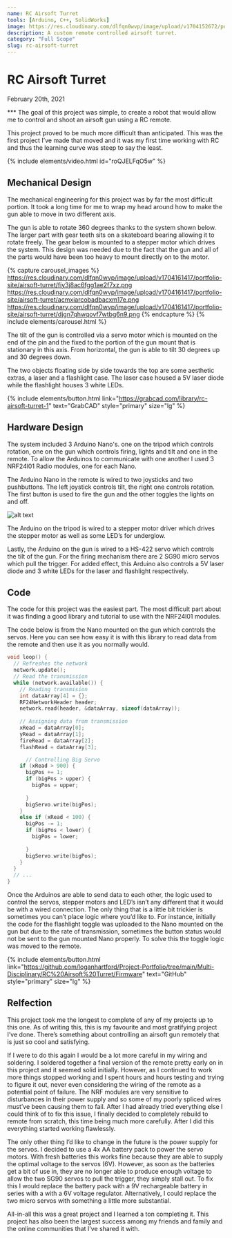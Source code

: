 ```yaml
---
name: RC Airsoft Turret
tools: [Arduino, C++, SolidWorks]
image: https://res.cloudinary.com/dlfqn0wvp/image/upload/v1704152672/portfolio-site/airsoft-turret/lbfyqdvdbjqlkrwgrhcx.png
description: A custom remote controlled airsoft turret.
category: "Full Scope"
slug: rc-airsoft-turret
---
```


# RC Airsoft Turret
<p class="post-metadata text-muted">
  February 20th, 2021
</p>
***
The goal of this project was simple, to create a robot that would allow me to control and shoot an airsoft gun using a RC remote. 

This project proved to be much more difficult than anticipated. This was the first project I’ve made  that moved and it was my first time working with RC and thus the learning curve was steep to say the least.

{% include elements/video.html id="roQJELFqO5w" %}

## Mechanical Design
The mechanical engineering for this project was by far the most difficult portion. It took a long time for me to wrap my head around how to make the gun able to move in two different axis. 

The gun is able to rotate 360 degrees thanks to the system shown below. The larger part with gear teeth sits on a skateboard bearing allowing it to rotate freely. The gear below is mounted to a stepper motor which drives the system. This design was needed due to the fact that the gun and all of the parts would have been too heavy to mount directly on to the motor.

{% capture carousel_images %}
https://res.cloudinary.com/dlfqn0wvp/image/upload/v1704161417/portfolio-site/airsoft-turret/fiy3j8ac6fgg1ae2f7xz.png
https://res.cloudinary.com/dlfqn0wvp/image/upload/v1704161417/portfolio-site/airsoft-turret/acmxiarcobadbacxm17e.png
https://res.cloudinary.com/dlfqn0wvp/image/upload/v1704161417/portfolio-site/airsoft-turret/djgn7qhwqovf7wtbg6n9.png
{% endcapture %}
{% include elements/carousel.html %}

The tilt of the gun is controlled via a servo motor which is mounted on the end of the pin and the fixed to the portion of the gun mount that is stationary in this axis. From horizontal, the gun is able to tilt 30 degrees up and 30 degrees down.

The two objects floating side by side towards the top are some aesthetic extras, a laser and a flashlight case. The laser case housed a 5V laser diode while the flashlight houses 3 white LEDs.

{% include elements/button.html link="https://grabcad.com/library/rc-airsoft-turret-1" text="GrabCAD" style="primary" size="lg" %}

## Hardware Design
The system included 3 Arduino Nano's. one on the tripod which controls rotation, one on the gun which controls firing, lights and tilt and one in the remote.  To allow the Arduinos to communicate with one another I used 3 NRF24l01 Radio modules, one for each Nano.

The Arduino Nano in the remote is wired to two joysticks and two pushbuttons. The left joystick controls tilt, the right one controls rotation. The first button is used to fire the gun and the other toggles the lights on and off.

![alt text](https://res.cloudinary.com/dlfqn0wvp/image/upload/v1704161588/portfolio-site/airsoft-turret/yt0vzhcsajkkilky4s1c.jpg "Turret hardware")

The Arduino on the tripod is wired to a stepper motor driver which drives the stepper motor as well as some LED’s for underglow. 

Lastly, the Arduino on the gun is wired to a HS-422 servo which controls the tilt of the gun. For the firing mechanism there are 2 SG90 micro servos which pull the trigger. For added effect, this Arduino also controls a 5V laser diode and 3 white LEDs for the laser and flashlight respectively.

## Code
The code for this project was the easiest part. The most difficult part about it was finding a good library and tutorial to use with the NRF24l01 modules. 

The code below is from the Nano mounted on the gun which controls the servos. Here you can see how easy it is with this library to read data from the remote and then use it as you normally would.

```c++
void loop() {
  // Refreshes the network
  network.update();
  // Read the transmission
  while (network.available()) {
    // Reading transmision
    int dataArray[4] = {};
    RF24NetworkHeader header;
    network.read(header, &dataArray, sizeof(dataArray));
    
    // Assigning data from transmission
    xRead = dataArray[0];
    yRead = dataArray[1];
    fireRead = dataArray[2];
    flashRead = dataArray[3];

      // Controlling Big Servo
    if (xRead > 900) {
      bigPos += 1;
      if (bigPos > upper) {
        bigPos = upper;
        
      }
      bigServo.write(bigPos);
    }
    else if (xRead < 100) {
      bigPos -= 1;
      if (bigPos < lower) {
        bigPos = lower;
        
      }
      bigServo.write(bigPos);
    }      
  }
  // ...
}
```

Once the Arduinos are able to send data to each other, the logic used to control the servos, stepper motors and LED’s isn’t any different that it would be with a wired connection. The only thing that is a little bit trickier is sometimes you can’t place logic where you’d like to. For instance, initially the code for the flashlight toggle was uploaded to the Nano mounted on the gun but due to the rate of transmission, sometimes the button status would not be sent to the gun mounted Nano properly. To solve this the toggle logic was moved to the remote.

{% include elements/button.html link="https://github.com/loganhartford/Project-Portfolio/tree/main/Multi-Disciplinary/RC%20Airsoft%20Turret/Firmware" text="GitHub" style="primary" size="lg" %}

## Relfection
This project took me the longest to complete of any of my projects up to this one. As of writing this, this is my favourite and most gratifying project I’ve done. There’s something about controlling an airsoft gun remotely that is just so cool and satisfying.

If I were to do this again I would be a lot more careful in my wiring and soldering. I soldered together a final version of the remote pretty early on in this project and it seemed solid initially. However, as I continued to work more things stopped working and I spent hours and hours testing and trying to figure it out, never even considering the wiring of the remote as a potential point of failure.  The NRF modules are very sensitive to disturbances in their power supply and so some of my poorly spliced wires must’ve been causing them to fail. After I had already tried everything else I could think of to fix this issue, I finally decided to completely rebuild to remote from scratch, this time being much more carefully. After I did this everything started working flawlessly.

The only other thing I’d like to change in the future is the power supply for the servos. I decided to use a 4x AA battery pack to power the servo motors. With fresh batteries this works fine because they are able to supply the optimal voltage to the servos (6V). However, as soon as the batteries get a bit of use in, they are no longer able to produce enough voltage to allow the two SG90 servos to pull the trigger, they simply stall out. To fix this I would replace the battery pack with a 9V rechargeable battery in series with a with a 6V voltage regulator.  Alternatively, I could replace the two micro servos with something a little more substantial.

All-in-all this was a great project and I learned a ton completing it. This project has also been the largest success among my friends and family and the online communities that I’ve shared it with.

